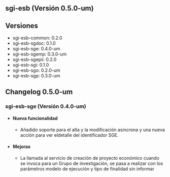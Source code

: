 ## sgi-esb (Versión 0.5.0-um)

## Versiones
* sgi-esb-common: 0.2.0
* sgi-esb-sgdoc: 0.1.0
* sgi-esb-sge: 0.4.0-um
* sgi-esb-sgemp: 0.3.0-um
* sgi-esb-sgepii: 0.2.0
* sgi-esb-sgi: 0.1.0
* sgi-esb-sgo: 0.2.0-um
* sgi-esb-sgp: 0.3.0-um

## Changelog 0.5.0-um

### sgi-esb-sge (Versión 0.4.0-um)

* #### Nueva funcionalidad
  * Añadido soporte para el alta y la modificación asincrona y una nueva acción para ver eldetalle del identificador SGE.

* #### Mejoras
  * La llamada al servicio de creación de proyecto económico cuando se invoca para un Grupo de investigación, se pasa a realizar con los parámetros modelo de ejecución y tipo de finalidad sin informar
